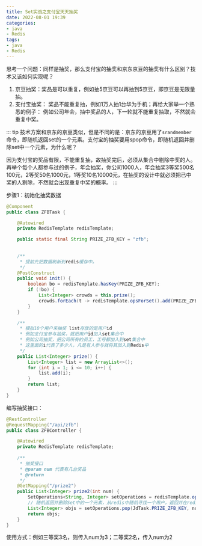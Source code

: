 ```yaml
---
title: Set实战之支付宝天天抽奖
date: 2022-08-01 19:39
categories:
- java
- Redis
tags:
- java
- Redis
---
```


思考一个问题：同样是抽奖，那么支付宝的抽奖和京东京豆的抽奖有什么区别？技术又该如何实现呢？
<!-- more -->

1. 京豆抽奖：奖品是可以重复，例如抽5京豆可以再抽到5京豆，即京豆是无限量抽。
2. 支付宝抽奖： 奖品不能重复抽，例如1万人抽1台华为手机；再给大家举一个熟悉的例子： 例如公司年会，抽中奖品的人，下一轮就不能重复抽取，不然就会重复中奖。

::: tip
技术方案和京东的京豆类似，但是不同的是：京东的京豆用了`srandmember`命令，即随机返回set的一个元素。支付宝的抽奖要用spop命令，即随机返回并删除set中一个元素，为什么呢？

因为支付宝的奖品有限，不能重复抽，故抽奖完后，必须从集合中剔除中奖的人。再举个每个人都参与过的例子，年会抽奖，你公司1000人，年会抽奖3等奖500名100元，2等奖50名1000元，1等奖10名10000元，在抽奖的设计中就必须把已中奖的人剔除，不然就会出现重复中奖的概率。
:::


步骤1：初始化抽奖数据

```java
@Component
public class ZFBTask {

    @Autowired
    private RedisTemplate redisTemplate;

    public static final String PRIZE_ZFB_KEY = "zfb";
    
    
    /**
     * 提前先把数据刷新到redis缓存中。
     */
    @PostConstruct
    public void init() {
        boolean bo = redisTemplate.hasKey(PRIZE_ZFB_KEY);
        if (!bo) {
            List<Integer> crowds = this.prize();
            crowds.forEach(t -> redisTemplate.opsForSet().add(PRIZE_ZFB_KEY, t));
        }
    }

    /**
     * 模拟10个用户来抽奖 list存放的是用户id
     * 例如支付宝参与抽奖，就把用户id加入set集合中
     * 例如公司抽奖，把公司所有的员工，工号都加入到set集合中
     * 这里面的i代表了多少人，凡是有人参与就将其加入到Redis中
     */
    public List<Integer> prize() {
        List<Integer> list = new ArrayList<>();
        for (int i = 1; i <= 10; i++) {
            list.add(i);
        }
        return list;
    }
}
```

编写抽奖接口：

```java
@RestController
@RequestMapping("/api/zfb")
public class ZFBController {

    @Autowired
    private RedisTemplate redisTemplate;
    
    /**
     * 抽奖接口
     * @param num 代表有几台奖品
     * @return
     */
    @GetMapping("/prize2")
    public List<Integer> prize2(int num) {
        SetOperations<String, Integer> setOperations = redisTemplate.opsForSet();
        // 随机返回并删除Set中的一个元素，从redis中随机寻找一个用户，返回并在redis中将其删除
        List<Integer> objs = setOperations.pop(JdTask.PRIZE_ZFB_KEY, num);
        return objs;
    }
}
```

使用方式：例如三等奖3名，则传入num为3；二等奖2名，传入num为2
